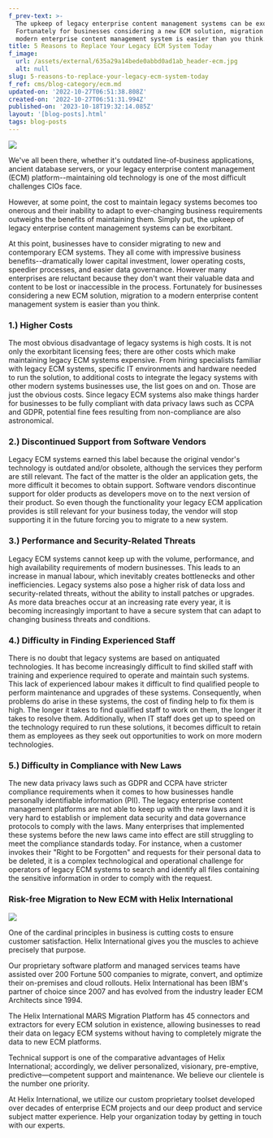 ```yaml
---
f_prev-text: >-
  The upkeep of legacy enterprise content management systems can be exorbitant.
  Fortunately for businesses considering a new ECM solution, migration to a
  modern enterprise content management system is easier than you think.
title: 5 Reasons to Replace Your Legacy ECM System Today
f_image:
  url: /assets/external/635a29a14bede0abbd0ad1ab_header-ecm.jpg
  alt: null
slug: 5-reasons-to-replace-your-legacy-ecm-system-today
f_ref: cms/blog-category/ecm.md
updated-on: '2022-10-27T06:51:38.808Z'
created-on: '2022-10-27T06:51:31.994Z'
published-on: '2023-10-18T19:32:14.085Z'
layout: '[blog-posts].html'
tags: blog-posts
---
```


![](/assets/external/635a29a14bede0abbd0ad1ab_header-ecm.jpg)

We've all been there, whether it's outdated line-of-business applications, ancient database servers, or your legacy enterprise content management (ECM) platform--maintaining old technology is one of the most difficult challenges CIOs face.

However, at some point, the cost to maintain legacy systems becomes too onerous and their inability to adapt to ever-changing business requirements outweighs the benefits of maintaining them. Simply put, the upkeep of legacy enterprise content management systems can be exorbitant.

At this point, businesses have to consider migrating to new and contemporary ECM systems. They all come with impressive business benefits--dramatically lower capital investment, lower operating costs, speedier processes, and easier data governance. However many enterprises are reluctant because they don't want their valuable data and content to be lost or inaccessible in the process. Fortunately for businesses considering a new ECM solution, migration to a modern enterprise content management system is easier than you think.

### 1.) Higher Costs

The most obvious disadvantage of legacy systems is high costs. It is not only the exorbitant licensing fees; there are other costs which make maintaining legacy ECM systems expensive. From hiring specialists familiar with legacy ECM systems, specific IT environments and hardware needed to run the solution, to additional costs to integrate the legacy systems with other modern systems businesses use, the list goes on and on. Those are just the obvious costs. Since legacy ECM systems also make things harder for businesses to be fully compliant with data privacy laws such as CCPA and GDPR, potential fine fees resulting from non-compliance are also astronomical.

### 2.) Discontinued Support from Software Vendors

Legacy ECM systems earned this label because the original vendor's technology is outdated and/or obsolete, although the services they perform are still relevant. The fact of the matter is the older an application gets, the more difficult it becomes to obtain support. Software vendors discontinue support for older products as developers move on to the next version of their product. So even though the functionality your legacy ECM application provides is still relevant for your business today, the vendor will stop supporting it in the future forcing you to migrate to a new system.

### 3.) Performance and Security-Related Threats

Legacy ECM systems cannot keep up with the volume, performance, and high availability requirements of modern businesses. This leads to an increase in manual labour, which inevitably creates bottlenecks and other inefficiencies. Legacy systems also pose a higher risk of data loss and security-related threats, without the ability to install patches or upgrades. As more data breaches occur at an increasing rate every year, it is becoming increasingly important to have a secure system that can adapt to changing business threats and conditions.

### 4.) Difficulty in Finding Experienced Staff

There is no doubt that legacy systems are based on antiquated technologies. It has become increasingly difficult to find skilled staff with training and experience required to operate and maintain such systems. This lack of experienced labour makes it difficult to find qualified people to perform maintenance and upgrades of these systems. Consequently, when problems do arise in these systems, the cost of finding help to fix them is high. The longer it takes to find qualified staff to work on them, the longer it takes to resolve them. Additionally, when IT staff does get up to speed on the technology required to run these solutions, it becomes difficult to retain them as employees as they seek out opportunities to work on more modern technologies.

### 5.) Difficulty in Compliance with New Laws

The new data privacy laws such as GDPR and CCPA have stricter compliance requirements when it comes to how businesses handle personally identifiable information (PII). The legacy enterprise content management platforms are not able to keep up with the new laws and it is very hard to establish or implement data security and data governance protocols to comply with the laws. Many enterprises that implemented these systems before the new laws came into effect are still struggling to meet the compliance standards today. For instance, when a customer invokes their "Right to be Forgotten" and requests for their personal data to be deleted, it is a complex technological and operational challenge for operators of legacy ECM systems to search and identify all files containing the sensitive information in order to comply with the request.

### Risk-free Migration to New ECM with Helix International

![](/assets/external/635a2a4e3f3edc5ebd9299f5_1-in-ecm.jpg)

One of the cardinal principles in business is cutting costs to ensure customer satisfaction. Helix International gives you the muscles to achieve precisely that purpose.

Our proprietary software platform and managed services teams have assisted over 200 Fortune 500 companies to migrate, convert, and optimize their on-premises and cloud rollouts. Helix International has been IBM's partner of choice since 2007 and has evolved from the industry leader ECM Architects since 1994.

The Helix International MARS Migration Platform has 45 connectors and extractors for every ECM solution in existence, allowing businesses to read their data on legacy ECM systems without having to completely migrate the data to new ECM platforms.

Technical support is one of the comparative advantages of Helix International; accordingly, we deliver personalized, visionary, pre-emptive, predictive—competent support and maintenance. We believe our clientele is the number one priority.

At Helix International, we utilize our custom proprietary toolset developed over decades of enterprise ECM projects and our deep product and service subject matter experience. Help your organization today by getting in touch with our experts.

‍
